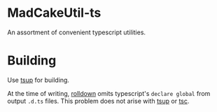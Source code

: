 # MadCakeUtil-ts

An assortment of convenient typescript utilities.

# Building

Use [tsup](https://tsup.egoist.dev/) for building.

At the time of writing, [rolldown]("https://rolldown.rs/") omits typescript's `declare global` from
output `.d.ts` files. This problem does not arise with [tsup]("https://tsup.egoist.dev/") or
[tsc](https://www.typescriptlang.org/docs/handbook/compiler-options.html).